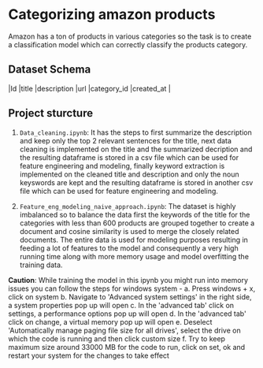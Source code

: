 # Categorizing amazon products

Amazon has a ton of products in various categories so the task is to create a classification model which can correctly classify the products category. 

## Dataset Schema 

|Id |title |description |url |category_id |created_at |

## Project sturcture

1. `Data_cleaning.ipynb`: It has the steps to first summarize the description and keep only the top 2 relevant sentences for the title, next data cleaning is implemented on the title and the summarized decription and the resulting dataframe is stored in a csv file which can be used for feature engineering and modeling, finally keyword extraction is implemented on the cleaned title and description and only the noun keyswords are kept and the resulting dataframe is stored in another csv file which can be used for feature engineering and modeling.

2. `Feature_eng_modeling_naive_approach.ipynb`: The dataset is highly imbalanced so to balance the data first the keywords of the title for the categories with less than 600 products are grouped together to create a document and cosine similarity is used to merge the closely related documents. The entire data is used for modeling purposes resulting in feeding a lot of features to the model and consequently a very high running time along with more memory usage and model overfitting the training data.

**Caution**: While training the model in this ipynb you might run into memory issues you can follow the steps for windows system -
    a. Press windows + x, click on system
    b. Navigate to 'Advanced system settings' in the right side, a system properties pop up will open
    c. In the 'advanced tab' click on settings, a performance options pop up will open
    d. In the 'advanced tab' click on change, a virtual memory pop up will open
    e. Deselect 'Automatically manage paging file size for all drives', select the drive on which the code is running and then click custom size
    f. Try to keep maximum size around 33000 MB for the code to run, click on set, ok and restart your system for the changes to take effect